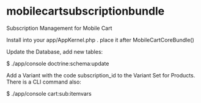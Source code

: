 # mobilecartsubscriptionbundle
Subscription Management for Mobile Cart

Install into your app/AppKernel.php . place it after MobileCartCoreBundle()

Update the Database, add new tables:

$ ./app/console doctrine:schema:update

Add a Variant with the code subscription_id to the Variant Set for Products.
There is a CLI command also:

$ ./app/console cart:sub:itemvars

